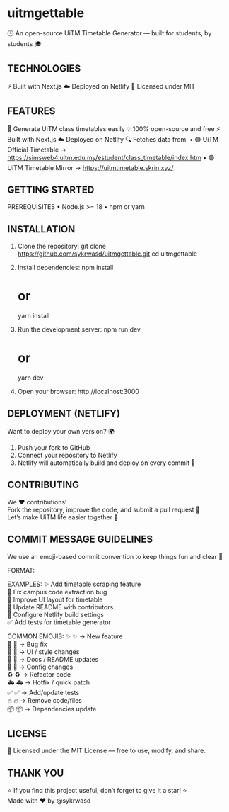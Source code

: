 uitmgettable
==============

🕒 An open-source UiTM Timetable Generator — built for students, by students 🎓


TECHNOLOGIES
----------------
⚡ Built with Next.js
☁️ Deployed on Netlify
🪪 Licensed under MIT


FEATURES
--------
🧾 Generate UiTM class timetables easily
💡 100% open-source and free
⚡ Built with Next.js
☁️ Deployed on Netlify
🔍 Fetches data from:
   • 🟣 UiTM Official Timetable → https://simsweb4.uitm.edu.my/estudent/class_timetable/index.htm
   • 🟢 UiTM Timetable Mirror → https://uitmtimetable.skrin.xyz/


GETTING STARTED
---------------
PREREQUISITES
   • Node.js >= 18
   • npm or yarn


INSTALLATION
------------
1. Clone the repository:
   git clone https://github.com/sykrwasd/uitmgettable.git
   cd uitmgettable

2. Install dependencies:
   npm install
   # or
   yarn install

3. Run the development server:
   npm run dev
   # or
   yarn dev

4. Open your browser:
   http://localhost:3000


DEPLOYMENT (NETLIFY)
--------------------
Want to deploy your own version? 🌍

1. Push your fork to GitHub  
2. Connect your repository to Netlify  
3. Netlify will automatically build and deploy on every commit 🚀


CONTRIBUTING
------------
We ❤️ contributions!  
Fork the repository, improve the code, and submit a pull request 🙌  
Let’s make UiTM life easier together 🧠


COMMIT MESSAGE GUIDELINES
-------------------------
We use an emoji-based commit convention to keep things fun and clear 🧩

FORMAT:
   <emoji> <short description>

EXAMPLES:
   ✨ Add timetable scraping feature  
   🐛 Fix campus code extraction bug  
   🎨 Improve UI layout for timetable  
   📝 Update README with contributors  
   🔧 Configure Netlify build settings  
   ✅ Add tests for timetable generator  

COMMON EMOJIS:
   ✨ :sparkles: → New feature  
   🐛 :bug: → Bug fix  
   🎨 :art: → UI / style changes  
   📝 :memo: → Docs / README updates  
   🔧 :wrench: → Config changes  
   ♻️ :recycle: → Refactor code  
   🚑 :ambulance: → Hotfix / quick patch  
   ✅ :white_check_mark: → Add/update tests  
   🔥 :fire: → Remove code/files  
   📦 :package: → Dependencies update  


LICENSE
-------
🪪 Licensed under the MIT License — free to use, modify, and share.


THANK YOU
---------
⭐ If you find this project useful, don’t forget to give it a star! ⭐  
Made with ❤️ by @sykrwasd
